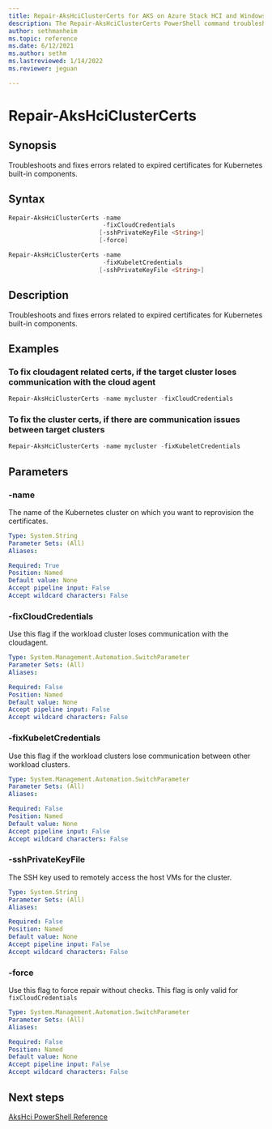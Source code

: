 ```yaml
---
title: Repair-AksHciClusterCerts for AKS on Azure Stack HCI and Windows Server
description: The Repair-AksHciClusterCerts PowerShell command troubleshoots and fixes errors related to expired certificates for Kubernetes built-in components. 
author: sethmanheim
ms.topic: reference
ms.date: 6/12/2021
ms.author: sethm 
ms.lastreviewed: 1/14/2022
ms.reviewer: jeguan

---
```


# Repair-AksHciClusterCerts

## Synopsis
Troubleshoots and fixes errors related to expired certificates for Kubernetes built-in components. 

## Syntax

```powershell
Repair-AksHciClusterCerts -name 
                          -fixCloudCredentials
                         [-sshPrivateKeyFile <String>] 
                         [-force]
```

```powershell
Repair-AksHciClusterCerts -name 
                          -fixKubeletCredentials
                         [-sshPrivateKeyFile <String>] 
```

## Description
Troubleshoots and fixes errors related to expired certificates for Kubernetes built-in components. 

## Examples

### To fix cloudagent related certs, if the target cluster loses communication with the cloud agent

```powershell
Repair-AksHciClusterCerts -name mycluster -fixCloudCredentials
```

### To fix the cluster certs, if there are communication issues between target clusters

```powershell
Repair-AksHciClusterCerts -name mycluster -fixKubeletCredentials
```

## Parameters

### -name
The name of the Kubernetes cluster on which you want to reprovision the certificates.

```yaml
Type: System.String
Parameter Sets: (All)
Aliases:

Required: True
Position: Named
Default value: None
Accept pipeline input: False
Accept wildcard characters: False
```

### -fixCloudCredentials
Use this flag if the workload cluster loses communication with the cloudagent.

```yaml
Type: System.Management.Automation.SwitchParameter
Parameter Sets: (All)
Aliases:

Required: False
Position: Named
Default value: None
Accept pipeline input: False
Accept wildcard characters: False
```

### -fixKubeletCredentials
Use this flag if the workload clusters lose communication between other workload clusters.

```yaml
Type: System.Management.Automation.SwitchParameter
Parameter Sets: (All)
Aliases:

Required: False
Position: Named
Default value: None
Accept pipeline input: False
Accept wildcard characters: False
```


### -sshPrivateKeyFile
The SSH key used to remotely access the host VMs for the cluster.

```yaml
Type: System.String
Parameter Sets: (All)
Aliases:

Required: False
Position: Named
Default value: None
Accept pipeline input: False
Accept wildcard characters: False
```

### -force
Use this flag to force repair without checks. This flag is only valid for `fixCloudCredentials`

```yaml
Type: System.Management.Automation.SwitchParameter
Parameter Sets: (All)
Aliases:

Required: False
Position: Named
Default value: None
Accept pipeline input: False
Accept wildcard characters: False
```

## Next steps

[AksHci PowerShell Reference](index.md)

